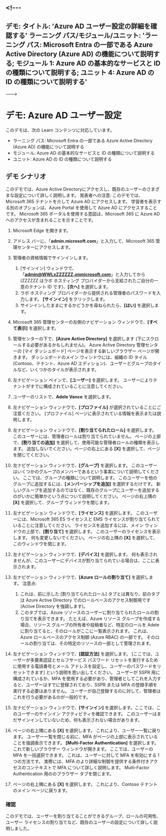 <a name="---"></a><!---
---
デモ: タイトル: 'Azure AD ユーザー設定の詳細を確認する' ラーニング パス/モジュール/ユニット: 'ラーニング パス: Microsoft Entra の一部である Azure Active Directory (Azure AD) の機能について説明する; モジュール 1: Azure AD の基本的なサービスと ID の種類について説明する; ユニット 4: Azure AD の ID の種類について説明する'
---
--->

# <a name="demo-azure-ad-user-settings"></a>デモ: Azure AD ユーザー設定

このデモは、次の Learn コンテンツに対応しています。

- ラーニング パス: Microsoft Entra の一部である Azure Active Directory (Azure AD) の機能について説明する
- モジュール: Azure AD の基本的なサービスと ID の種類について説明する
- ユニット: Azure AD の ID の種類について説明する

## <a name="demo-scenario"></a>デモ シナリオ

このデモでは、Azure Active Directoryにアクセスし、既存のユーザーのさまざまな設定について詳しく説明します。  発表者への注意: このデモでは、Microsoft 365 テナントを介して Azure AD にアクセスします。 学習者を表示する別のオプションは、Azure Portal を使用して Azure AD にアクセスすることです。 Microsoft 365 ポータルを使用する意図は、Microsoft 365 に Azure AD へのアクセスが含まれることを示すことです。

1. Microsoft Edge を開きます。

1. アドレス バーに、「**admin.microsoft.com**」と入力して、Microsoft 365 管理センターにアクセスします。

1. 管理者の資格情報でサインインします。
    1. [サインイン] ウィンドウで、「**admin@WWLxZZZZZZ.onmicrosoft.com**」と入力してから (ZZZZZZ はラボ ホスティング プロバイダーから支給されたご自分の一意のテナント ID です)、**[次へ]** を選択します。
    1. ラボ ホスティング プロバイダーから提供される管理者のパスワードを入力します。 **[サインイン]** をクリックします。
    1. サインインしたままにするかどうかを尋ねられたら、**[はい]** を選択します。

1. Microsoft 365 管理センターの左側のナビゲーション ウィンドウで、**[すべて表示]** を選択します。

1. 管理センターの下で、**[Azure Active Directory]** を選択します (下にスクロールする必要があるかもしれません)。  Azure Active Directory 管理センターの [マイ ダッシュボード] ページを表示する新しいブラウザー ページが開きます。 ダッシュボードのメイン ウィンドウには、組織の ID タイル (Contoso、テナント、Azure AD エディション)、ユーザーとグループのタイルなど、いくつかのタイルが表示されます。

1. 左ナビゲーション ペインで、**[ユーザー]** を選択します。 ユーザーによりテナントがすでに構成されていることに注意してください。

1. ユーザーのリストで、**Adele Vance** を選択します。

1. 左ナビゲーション ウィンドウで、**[プロファイル]** が選択されていることにご注意ください。  [プロファイル] ページに表示されている情報を表示または説明します。

1. 左ナビゲーション ウィンドウで、**[割り当てられたロール]** を選択します。  このユーザーには、管理者ロールは割り当てられていません。  ページの上部で、**[割り当ての追加]** を選択して、使用可能な管理者ロールの種類を表示します。  追加しないでください。ページの右上にある **[X]** を選択して、ページを閉じてください。

1. 左ナビゲーション ウィンドウで、**[グループ]** を選択します。  このユーザーはいくつかのグループのメンバーであるという事実について説明してください。  ここでは、グループの種類について説明します。  このユーザーを他のグループに追加するには、**[メンバーシップを追加]** を選択するだけです。  新しいグループを追加するのではなく、既存のグループにユーザーを追加するのがいかに簡単かという点について説明してください。 ページの右上隅の **[X]** を選択して、グループ ウィンドウを閉じます。

1. 左ナビゲーション ウィンドウで、**[ライセンス]** を選択します。 このユーザーには、Microsoft 365 E5 ライセンスと EMS ライセンスが割り当てられていることに注意してください。  ライセンスを追加するには、メイン ウィンドウの上部で、**[割り当て]** を選択します。  このユーザーのライセンスを表示します。 何も変更しないでください。  ページの右上隅の **[X]** を選択して、このウィンドウを閉じます。

1. 左ナビゲーション ウィンドウで、**[デバイス]** を選択します。  何も表示されませんが、このユーザーにデバイスが割り当てられている場合は、ここに表示されます。

1. 左ナビゲーション ウィンドウで、**[Azure ロールの割り当て]** を選択します。  注意点:
    1. これは、前に示した [割り当てられたロール] タブとは異なり、前のタブは Azure Active Directory でのロールベースのアクセス制御用です (Active Directory を強調します)。
    1. このタブでは、Azure リソースのユーザーに割り当てられたロールの割り当てを表示できます。 たとえば、Azure リソース グループを作成する場合、リソース グループの所有者や投稿者など、特定のロールを Adele に割り当てると、そのロールがここに一覧表示されます。 これは、Azure ロールベースのアクセス制御 (Azure RBAC) の一部です。 そのロールの割り当ては、その特定のリソースの一部として管理されます。

1. 左ナビゲーション ウィンドウで、**[認証方法]** を選択します。  [ここでは、ユーザーが多要素認証とセルフサービス パスワード リセットを実行するために使用する電話番号とメール アドレスを設定し、ユーザーのパスワードをリセットできます] という説明を思い出してください。 ユーザーが SSPR 用に構成されているか、MFA を使用する必要があり、管理者としてこれを入力すると、ユーザーはすでに登録されており、SSPR または MFA の登録手順を実行する必要はありません。  ユーザーが自己登録するのに対して、管理者はこれを行う必要があるのが一般的です。

1. 左ナビゲーション ウィンドウで、**[サインイン]** を選択します。ここでは、このユーザーのサインイン アクティビティを確認できます。  このユーザーはまだサインインしていないため、何も表示されない場合があります。

1. ページの右上隅にある **[X]** を選択します。 これにより、ユーザー一覧に戻ります。  ユーザー一覧を閉じる前に、MFA がページの上部に表示されていることを強調表示できます。  **[Multi-Factor Authentication]** を選択します。  これで新しいブラウザー ウィンドウが開きます。  ここでは、ユーザーの MFA を一括選択できます。  これは、ユーザーに対して MFA を有効にする 1 つの方法です。  実際には、MFA のより詳細な制御を提供する条件付きアクセスのコンテキストで MFA について詳しく説明します。  Multi-Factor Authentication 用ののブラウザー タブを閉じます。

1. ページの右上隅にある **[X]** を選択します。 これにより、Contoso テナントのメイン ページに戻ります。

### <a name="review"></a>確認

このデモでは、ユーザーを割り当てることができるグループ、ロールの可用性、ユーザー ライセンスの割り当てなど、既存のユーザーの設定について詳しく説明しました。
